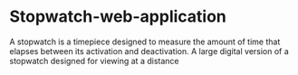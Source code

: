 # Stopwatch-web-application
A stopwatch is a timepiece designed to measure the amount of time that elapses between its activation and deactivation. A large digital version of a stopwatch designed for viewing at a distance
